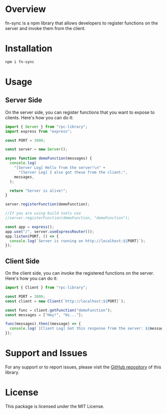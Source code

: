 # Overview

fn-sync is a npm library that allows developers to register functions on the server and invoke them from the client.

# Installation

```bash
npm i fn-sync
```

# Usage

## Server Side

On the server side, you can register functions that you want to expose to clients. Here's how you can do it:

```javascript
import { Server } from "rpc-library";
import express from "express";

const PORT = 3000;

const server = new Server();

async function demoFunction(messages) {
  console.log(
    "[Server Log] Hello from the server!\n" +
      "[Server Log] I also got these from the client:",
    messages,
  );

  return "Server is alive!";
}

server.registerFunction(demoFunction);

//If you are using build tools use
//server.registerFunction(demoFunction, "demoFunction");

const app = express();
app.use("/", server.useExpressRouter());
app.listen(PORT, () => {
  console.log(`Server is running on http://localhost:${PORT}`);
});
```

## Client Side

On the client side, you can invoke the registered functions on the server. Here's how you can do it:

```javascript
import { Client } from "rpc-library";

const PORT = 3000;
const client = new Client(`http://localhost:${PORT}`);

const func = client.getFunction("demoFunction");
const messages = ["Hey!", "Hi..."];

func(messages).then((message) => {
  console.log(`[Client Log] Got this response from the server: ${message}`);
});
```

# Support and Issues

For any support or to report issues, please visit the [GitHub repository](https://github.com/nandesh-dev/FnSync) of this library.

# License

This package is licensed under the MIT License.

